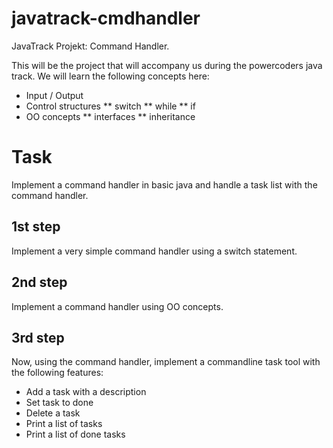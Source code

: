 # javatrack-cmdhandler
JavaTrack Projekt: Command Handler.

This will be the project that will accompany us during the powercoders java track. We will learn the following concepts here:
* Input / Output
* Control structures
** switch
** while
** if
* OO concepts
** interfaces
** inheritance

# Task

Implement a command handler in basic java and handle a task list with the command handler.

## 1st step

Implement a very simple command handler using a switch statement.

## 2nd step

Implement a command handler using OO concepts.

## 3rd step

Now, using the command handler, implement a commandline task tool with the following features:

* Add a task with a description
* Set task to done
* Delete a task
* Print a list of tasks
* Print a list of done tasks

